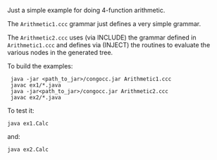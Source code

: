 Just a simple example for doing 4-function arithmetic.

The `Arithmetic1.ccc` grammar just defines a very simple grammar.

The `Arithmetic2.ccc` uses (via INCLUDE) the grammar defined in `Arithmetic1.ccc` and defines via (INJECT) the routines to evaluate the various nodes in the generated tree.

To build the examples:

     java -jar <path_to_jar>/congocc.jar Arithmetic1.ccc
     javac ex1/*.java
     java -jar<path_to_jar>/congocc.jar Arithmetic2.ccc
     javac ex2/*.java

To test it:

    java ex1.Calc

and:

    java ex2.Calc
